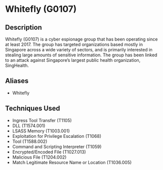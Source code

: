 # Whitefly (G0107)

## Description
Whitefly (G0107) is a cyber espionage group that has been operating since at least 2017. The group has targeted organizations based mostly in Singapore across a wide variety of sectors, and is primarily interested in stealing large amounts of sensitive information. The group has been linked to an attack against Singapore’s largest public health organization, SingHealth.

## Aliases
- Whitefly

## Techniques Used
- Ingress Tool Transfer (T1105)
- DLL (T1574.001)
- LSASS Memory (T1003.001)
- Exploitation for Privilege Escalation (T1068)
- Tool (T1588.002)
- Command and Scripting Interpreter (T1059)
- Encrypted/Encoded File (T1027.013)
- Malicious File (T1204.002)
- Match Legitimate Resource Name or Location (T1036.005)
